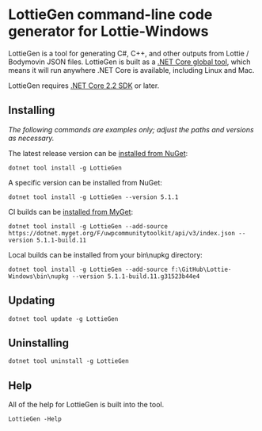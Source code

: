 # LottieGen command-line code generator for Lottie-Windows

LottieGen is a tool for generating C#, C++, and other outputs from Lottie / Bodymovin JSON files. LottieGen is built as a [.NET Core global tool](https://docs.microsoft.com/en-us/dotnet/core/tools/global-tools), which means it will run anywhere .NET Core is available, including Linux and Mac.

LottieGen requires [.NET Core 2.2 SDK](https://dotnet.microsoft.com/download/dotnet-core/2.2) or later.

## Installing
*The following commands are examples only; adjust the paths and versions as necessary.*

The latest release version can be [installed from NuGet](https://www.nuget.org/packages/LottieGen):

    dotnet tool install -g LottieGen

A specific version can be installed from NuGet:

    dotnet tool install -g LottieGen --version 5.1.1

CI builds can be [installed from MyGet](https://dotnet.myget.org/feed/uwpcommunitytoolkit/package/nuget/LottieGen):

    dotnet tool install -g LottieGen --add-source https://dotnet.myget.org/F/uwpcommunitytoolkit/api/v3/index.json --version 5.1.1-build.11

Local builds can be installed from your bin\nupkg directory:

    dotnet tool install -g LottieGen --add-source f:\GitHub\Lottie-Windows\bin\nupkg --version 5.1.1-build.11.g31523b44e4
    
## Updating
    dotnet tool update -g LottieGen

## Uninstalling
    dotnet tool uninstall -g LottieGen

## Help
All of the help for LottieGen is built into the tool.

    LottieGen -Help
